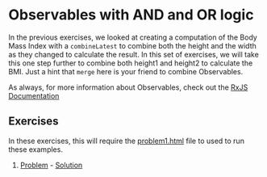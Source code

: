 # Observables with AND and OR logic

In the previous exercises, we looked at creating a computation of the Body Mass Index with a `combineLatest` to combine both the height and the width as they changed to calculate the result.  In this set of exercises, we will take this one step further to combine both height1 and height2 to calculate the BMI.  Just a hint that `merge` here is your friend to combine Observables.

As always, for more information about Observables, check out the [RxJS Documentation](https://github.com/Reactive-Extensions/RxJS/tree/master/doc/readme.md)

## Exercises

In these exercises, this will require the [problem1.html](problem1.html) file to used to run these examples.

1. [Problem](problem1.js) - [Solution](solution1.js)
